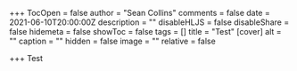 +++
TocOpen = false
author = "Sean Collins"
comments = false
date = 2021-06-10T20:00:00Z
description = ""
disableHLJS = false
disableShare = false
hidemeta = false
showToc = false
tags = []
title = "Test"
[cover]
alt = ""
caption = ""
hidden = false
image = ""
relative = false

+++
Test